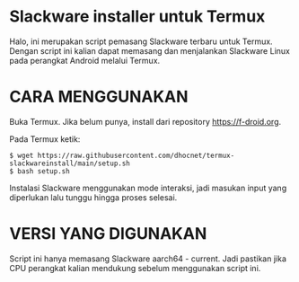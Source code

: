 # Slackware installer untuk Termux
Halo, ini merupakan script pemasang Slackware terbaru untuk Termux. Dengan script ini kalian dapat memasang dan menjalankan Slackware Linux pada perangkat Android melalui Termux.

# CARA MENGGUNAKAN
Buka Termux. Jika belum punya, install dari repository https://f-droid.org.

Pada Termux ketik:

```
$ wget https://raw.githubusercontent.com/dhocnet/termux-slackwareinstall/main/setup.sh
$ bash setup.sh
```

Instalasi Slackware menggunakan mode interaksi, jadi masukan input yang diperlukan lalu tunggu hingga proses selesai.

# VERSI YANG DIGUNAKAN
Script ini hanya memasang Slackware aarch64 - current. Jadi pastikan jika CPU perangkat kalian mendukung sebelum menggunakan script ini.
